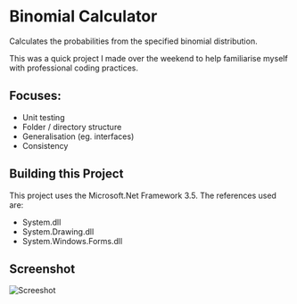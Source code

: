 ﻿# Binomial Calculator

Calculates the probabilities from the specified binomial distribution.

This was a quick project I made over the weekend to help familiarise
myself with professional coding practices.

## Focuses:
- Unit testing
- Folder / directory structure
- Generalisation (eg. interfaces)
- Consistency

## Building this Project
This project uses the Microsoft.Net Framework 3.5.
The references used are:
- System.dll
- System.Drawing.dll
- System.Windows.Forms.dll

## Screenshot
![Screeshot](http://i66.tinypic.com/2zyidc4.jpg)